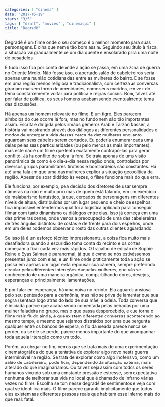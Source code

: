 ```yaml
---
categories: [ "cinema" ]
date: "2017-05-19"
stars: "3/5"
tags: [ "draft", "movies" , "cinemaqui" ]
title: "Degradê"
---
```

Degradê é um filme onde o seu começo é o melhor momento para suas personagens. E olha que nem é tão bom assim. Seguindo seu título à risca, a situação vai gradualmente de um dia quente e ensolarado para uma noite de pesadelos.

E tudo isso fica por conta de onde a ação se passa, em uma zona de guerra no Oriente Médio. Não fosse isso, o apertado salão de cabeleireiros seria apenas uma reunião cotidiana das entre as mulheres do bairro. E se fosse em uma região menos religiosa e tradicionalista, com certeza as conversas girariam mais em torno de amenidades, como seus maridos, em vez do tema constantemente voltar para política e regras sociais. Bom, talvez até por falar de política, os seus homens acabam sendo eventualmente tema das discussões.

Há apenas um homem relevante no filme. E um tigre. Eles parecem símbolos do que ocorre lá fora, mas no fundo nem são tão importantes assim. Escrita e dirigida pelos irmãos gêmeros Arab e Tarzan Nasser, a história vai mostrando através dos diálogos as diferentes personalidades e modos de enxergar a vida dessas cerca de dez mulheres enquanto aguardam seus cabelos serem cortados. Eu poderia enumerar cada uma delas pelas suas particularidades (ou pelo menos as mais importantes), mas este não é um filme que tenta exatamente contrapô-las para gerar conflito. Já há conflito de sobra lá fora. Se trata apenas de uma visão panorâmica de como é o dia-a-dia nessa região onde, controlados por diversos grupos paramilitares, tiroteios e bombardeios são constantes. Há até uma fala em que uma das mulheres explica a situação geopolítica da região. Apesar de soar didático às vezes, o filme funciona mais do que erra.

Ele funciona, por exemplo, pela decisão dos diretores de usar sempre câmeras na mão e muito próximas de quem está falando, em um exercício de malabarismo fantástico, já que, cercados de personagens em diferentes níveis de altura, distribuídas por um lugar pequeno e cheio de espelhos, fica impossível entendermos qual foi a logística aplicada para conseguir filmar com tanto dinamismo os diálogos entre elas. Isso já começa em uma das primeiras cenas, onde vemos a preocupação de uma das cabelereiras de três ângulos distintos: de costas e de frente para dois espelhos, onde em um deles podemos observar o rosto das outras clientes aguardando.

Se isso já é um esforço técnico impressionante, a coisa fica muito mais desafiadora quando a escuridão toma conta do recinto e os cortes começam a ficar cada vez mais rápidos. O trabalho de edição de Sophie Reine e Eyas Salman é paranormal, já que é como se nós estivéssemos presentes junto com elas, e um filme onde praticamente toda a ação se passa em apenas um lugar evita repousar sua câmera, sempre preferindo circular pelas diferentes interações daquelas mulheres, que vão se conhecendo de uma maneira orgânica, compartilhando dores, desejos, esperanças e, principalmente, lamentações.

E por falar em esperança, há uma noiva no recinto. Ela aguarda ansiosa pelo seu penteado para a cerimônia, mas não se priva de lamentar que sua sogra (sentada logo atrás do lado de sua mãe) a odeia. Toda conversa que é iniciada parece que acaba sendo comentada pelas beiradas por uma mulher faladeira no grupo, mas o que passa despercebido, e que torna o filme mais fluido ainda, é que existem diferentes conversas acontecendo ao mesmo tempo, e mesmo que sejamos distraídos por uma que pergunta qualquer entre os bancos de espera, o fio da meada parece nunca se perder, ou se ele se perde, parece menos importante do que acompanhar toda aquela interação como um todo.

Porém, ao chegar no fim, vemos que se trata mais de uma experimentação cinematográfica do que a tentativa de explorar algo novo nesta guerra interminável na região. Se trata de explorar como algo inofensivo, como um salão de cabelereiro, pode ficar, dependendo da situação externa, mais alterado do que imaginaríamos. Ou talvez seja assim com todos os seres humanos vivendo sob uma constante pressão e estresse, sem expectativa nenhuma de melhorar sua vida no local que é chamado de inferno várias vezes no filme. Escolha se tom nesse degradê de sentimentos e veja com qual se identifica mais. O filme parece garantir implicitamente que todos eles existem nas diferentes pessoas reais que habitam esse inferno mais do que real: fatal.
